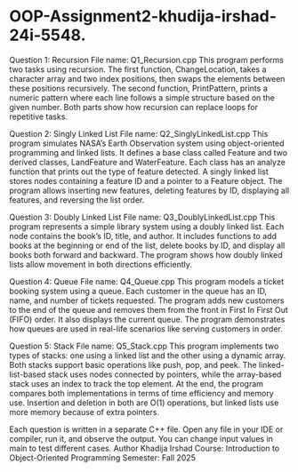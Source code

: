# OOP-Assignment2-khudija-irshad-24i-5548.
Question 1: Recursion
File name: Q1_Recursion.cpp
This program performs two tasks using recursion.
The first function, ChangeLocation, takes a character array and two index positions, then swaps the elements between these positions recursively.
The second function, PrintPattern, prints a numeric pattern where each line follows a simple structure based on the given number. Both parts show how recursion can replace loops for repetitive tasks.


Question 2: Singly Linked List
File name: Q2_SinglyLinkedList.cpp
This program simulates NASA’s Earth Observation system using object-oriented programming and linked lists.
It defines a base class called Feature and two derived classes, LandFeature and WaterFeature. Each class has an analyze function that prints out the type of feature detected.
A singly linked list stores nodes containing a feature ID and a pointer to a Feature object. The program allows inserting new features, deleting features by ID, displaying all features, and reversing the list order.


Question 3: Doubly Linked List
File name: Q3_DoublyLinkedList.cpp
This program represents a simple library system using a doubly linked list.
Each node contains the book’s ID, title, and author.
It includes functions to add books at the beginning or end of the list, delete books by ID, and display all books both forward and backward. The program shows how doubly linked lists allow movement in both directions efficiently.


Question 4: Queue
File name: Q4_Queue.cpp
This program models a ticket booking system using a queue.
Each customer in the queue has an ID, name, and number of tickets requested.
The program adds new customers to the end of the queue and removes them from the front in First In First Out (FIFO) order. It also displays the current queue. The program demonstrates how queues are used in real-life scenarios like serving customers in order.


Question 5: Stack
File name: Q5_Stack.cpp
This program implements two types of stacks: one using a linked list and the other using a dynamic array.
Both stacks support basic operations like push, pop, and peek.
The linked-list-based stack uses nodes connected by pointers, while the array-based stack uses an index to track the top element.
At the end, the program compares both implementations in terms of time efficiency and memory use.
Insertion and deletion in both are O(1) operations, but linked lists use more memory because of extra pointers.


Each question is written in a separate C++ file.
Open any file in your IDE or compiler, run it, and observe the output.
You can change input values in main to test different cases.
Author
Khadija Irshad
Course: Introduction to Object-Oriented Programming
Semester: Fall 2025
